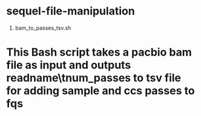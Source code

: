 # sequel-file-manipulation
1) bam_to_passes_tsv.sh
# This Bash script takes a pacbio bam file as input and outputs readname\tnum_passes to tsv file for adding sample and ccs passes to fqs 

